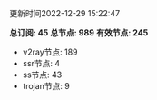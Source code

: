 更新时间2022-12-29 15:22:47

**总订阅: 45**
**总节点: 989**
**有效节点: 245**
- v2ray节点: 189
- ssr节点: 4
- ss节点: 43
- trojan节点: 9
